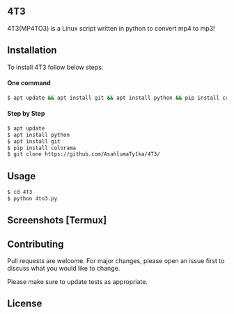 ## 4T3
4T3(MP4TO3) is a Linux script written in python to convert mp4 to mp3!

## Installation
To install 4T3 follow below steps:

#### One command 

```bash
$ apt update && apt install git && apt install python && pip install colorama && git clone https://github.com/AsahlumaTy1ka/4T3/
```

#### Step by Step

```bash
$ apt update
$ apt install python
$ apt install git
$ pip install colorama
$ git clone https://github.com/AsahlumaTy1ka/4T3/
```

## Usage

```bash
$ cd 4T3
$ python 4to3.py
```

## Screenshots [Termux]


## Contributing

Pull requests are welcome. For major changes, please open an issue first
to discuss what you would like to change.

Please make sure to update tests as appropriate.

## License
